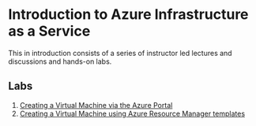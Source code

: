 # Introduction to Azure Infrastructure as a Service

This in introduction consists of a series of instructor led lectures and discussions and hands-on labs.

## Labs
1. [Creating a Virtual Machine via the Azure Portal](https://github.com/stacyh3/Intro-To-Azure/blob/master/Creating%20a%20Virtual%20Machine%20via%20the%20Azure%20Portal.md)
2. [Creating a Virtual Machine using Azure Resource Manager templates](https://github.com/stacyh3/Intro-To-Azure/blob/master/Creating%20a%20Virtual%20Machine%20via%20an%20ARM%20Template.md)
